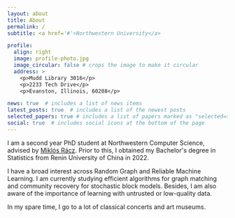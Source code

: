 ```yaml
---
layout: about
title: About
permalink: /
subtitle: <a href='#'>Northwestern University</a> 

profile:
  align: right
  image: profile-photo.jpg
  image_circular: false # crops the image to make it circular
  address: >
    <p>Mudd Library 3016</p>
    <p>2233 Tech Drive</p>
    <p>Evanston, Illinois, 60208</p>

news: true  # includes a list of news items
latest_posts: true  # includes a list of the newest posts
selected_papers: true # includes a list of papers marked as "selected={true}"
social: true  # includes social icons at the bottom of the page
---
```


I am a second year PhD student at Northwestern Computer Science, advised by [Miklós Rácz](https://racz.statistics.northwestern.edu/index.html). Prior to this, I obtained my Bachelor's degree in Statistics from Renin University of China in 2022. 

I have a broad interest across Random Graph and Reliable Machine Learning. I am currently studying efficient algorithms for graph matching and community recovery for stochastic block models. Besides, I am also aware of the importance of learning with untrusted or low-quality data.

In my spare time, I go to a lot of classical concerts and art museums.
